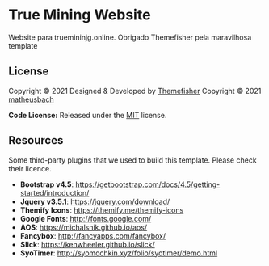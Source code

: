 # True Mining Website
Website para truemininjg.online. Obrigado Themefisher pela maravilhosa template

<!-- licence -->
## License
Copyright &copy; 2021 Designed & Developed by [Themefisher](https://themefisher.com)
Copyright &copy; 2021 [matheusbach](https://github.com/true-mining)

**Code License:** Released under the [MIT](LICENSE.md) license.

<!-- resources -->
## Resources
Some third-party plugins that we used to build this template. Please check their licence.
* **Bootstrap v4.5**: https://getbootstrap.com/docs/4.5/getting-started/introduction/
* **Jquery v3.5.1**: https://jquery.com/download/
* **Themify Icons**: https://themify.me/themify-icons
* **Google Fonts**: http://fonts.google.com/
* **AOS**: https://michalsnik.github.io/aos/
* **Fancybox**: http://fancyapps.com/fancybox/
* **Slick**: https://kenwheeler.github.io/slick/
* **SyoTimer**: http://syomochkin.xyz/folio/syotimer/demo.html
